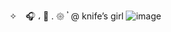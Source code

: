 ✧ ⠀🎧   ،    🦇  .       𑁍    𝄒 
@ knife’s   girl 
![image](https://github.com/oreolovesknife/oreolovesknife/assets/149625185/5869b335-d6da-4bec-a3fe-f896e89d3510)
